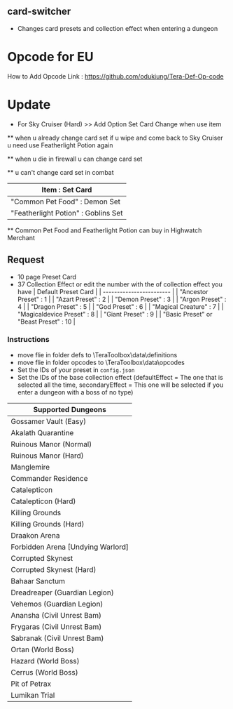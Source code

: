 ## card-switcher
* Changes card presets and collection effect when entering a dungeon

# Opcode for EU
How to Add Opcode
Link : https://github.com/odukjung/Tera-Def-Op-code

# Update
- For Sky Cruiser (Hard) >> Add Option Set Card Change when use item

** when u already change card set if u wipe and come back to Sky Cruiser u need use Featherlight Potion again

** when u die in firewall u can change card set

** u can't change card set in combat

| Item : Set Card |
| ------------------------ |
| "Common Pet Food"              : Demon Set |
| "Featherlight Potion"          : Goblins Set |

** Common Pet Food and Featherlight Potion can buy in Highwatch Merchant


## Request
* 10 page Preset Card
* 37 Collection Effect or edit the number with the of collection effect you have
  | Default Preset Card |
  | ------------------------ |
  | "Ancestor Preset"              : 1 |
  | "Azart Preset"                 : 2 |
  | "Demon Preset"                 : 3 |
  | "Argon Preset"                 : 4 |
  | "Dragon Preset"                : 5 |
  | "God Preset"                   : 6 |
  | "Magical Creature"             : 7 |
  | "Magicaldevice Preset"         : 8 |
  | "Giant Preset"                 : 9 |
  | "Basic Preset" or "Beast Preset" : 10 |

### Instructions
* move flie in folder defs to \TeraToolbox\data\definitions
* move flie in folder opcodes to \TeraToolbox\data\opcodes
* Set the IDs of your preset in `config.json`
* Set the IDs of the base collection effect (defaultEffect = The one that is selected all the time, secondaryEffect = This one will be selected if you enter a dungeon with a boss of no type)

| Supported Dungeons |
| ------------------------ |
| Gossamer Vault (Easy) |
| Akalath Quarantine |
| Ruinous Manor (Normal) |
| Ruinous Manor (Hard) |
| Manglemire |
| Commander Residence |
| Catalepticon |
| Catalepticon (Hard) |
| Killing Grounds |
| Killing Grounds (Hard) |
| Draakon Arena |
| Forbidden Arena [Undying Warlord] |
| Corrupted Skynest |
| Corrupted Skynest (Hard) |
| Bahaar Sanctum |
| Dreadreaper (Guardian Legion) |
| Vehemos (Guardian Legion) |
| Anansha (Civil Unrest Bam) |
| Frygaras (Civil Unrest Bam) |
| Sabranak (Civil Unrest Bam) |
| Ortan (World Boss) |
| Hazard (World Boss) |
| Cerrus (World Boss) |
| Pit of Petrax |
| Lumikan Trial |
